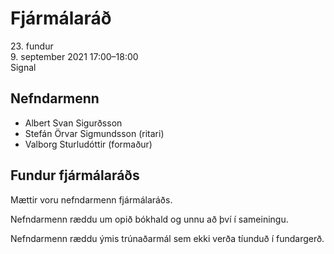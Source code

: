 # Fjármálaráð

23\. fundur  
9\. september 2021 17:00–18:00  
Signal

## Nefndarmenn

* Albert Svan Sigurðsson
* Stefán Örvar Sigmundsson (ritari)
* Valborg Sturludóttir (formaður)

## Fundur fjármálaráðs

Mættir voru nefndarmenn fjármálaráðs.

Nefndarmenn ræddu um opið bókhald og unnu að því í sameiningu.

Nefndarmenn ræddu ýmis trúnaðarmál sem ekki verða tíunduð í fundargerð.